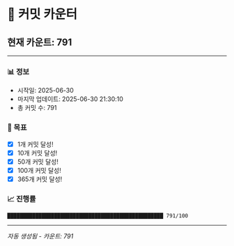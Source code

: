# 🔢 커밋 카운터

## 현재 카운트: 791

---

### 📊 정보
- 시작일: 2025-06-30
- 마지막 업데이트: 2025-06-30 21:30:10
- 총 커밋 수: 791

### 🎯 목표
- [x] 1개 커밋 달성!
- [x] 10개 커밋 달성!
- [x] 50개 커밋 달성!
- [x] 100개 커밋 달성!
- [x] 365개 커밋 달성!

### 📈 진행률
```
██████████████████████████████████████████████████ 791/100
```

---
*자동 생성됨 - 카운트: 791*
